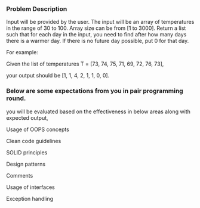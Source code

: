 ### Problem Description
<p>Input will be provided by the user. The input will be an array of temperatures in the range of 30 to
100. Array size can be from [1 to 3000]. Return a list such that for each day in the input, you need to
find after how many days there is a warmer day. If there is no future day possible, put 0 for that day. </p>

<p>For example: </p>

<p> Given the list of temperatures T = [73, 74, 75, 71, 69, 72, 76, 73], </p>
<p></p>your output should be [1, 1, 4, 2, 1, 1, 0, 0].</p>


### Below are some expectations from you in pair programming round.
<p> you will be evaluated based on the effectiveness in below areas along with expected output,

<p>Usage of OOPS concepts</p>
<p>Clean code guidelines</p>
<p>SOLID principles</p>
<p>Design patterns</p>
<p>Comments</p>
<p>Usage of interfaces</p>
<p>Exception handling</p>
